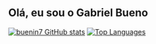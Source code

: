 ## Olá, eu sou o Gabriel Bueno

<a href="http://www.github.com/buenin7"><img src="https://github-readme-stats.vercel.app/api?username=buenin7&show_icons=true&hide=&count_private=true&title_color=0891b2&text_color=ffffff&icon_color=0891b2&bg_color=1c1917&hide_border=true&show_icons=true" alt="buenin7 GitHub stats" /></a>
<a href="https://github.com/buenin7" align="left"><img src="https://github-readme-stats.vercel.app/api/top-langs/?username=buenin7&langs_count=10&title_color=0891b2&text_color=ffffff&icon_color=0891b2&bg_color=1c1917&hide_border=true&locale=en&custom_title=Top%20%Languages" alt="Top Languages" /></a>
